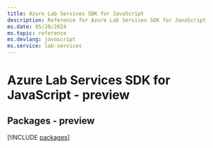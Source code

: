 ```yaml
---
title: Azure Lab Services SDK for JavaScript
description: Reference for Azure Lab Services SDK for JavaScript
ms.date: 05/28/2024
ms.topic: reference
ms.devlang: javascript
ms.service: lab-services
---
```

# Azure Lab Services SDK for JavaScript - preview
## Packages - preview
[!INCLUDE [packages](lab-services-index.md)]